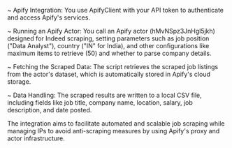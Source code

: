 ~ Apify Integration: You use ApifyClient with your API token to authenticate and access Apify's services.

~ Running an Apify Actor: You call an Apify actor (hMvNSpz3JnHgl5jkh) designed for Indeed scraping, setting parameters such as job position ("Data Analyst"), country ("IN" for India), and other configurations like maximum items to retrieve (50) and whether to parse company details.

~ Fetching the Scraped Data: The script retrieves the scraped job listings from the actor's dataset, which is automatically stored in Apify's cloud storage.

~ Data Handling: The scraped results are written to a local CSV file, including fields like job title, company name, location, salary, job description, and date posted.

The integration aims to facilitate automated and scalable job scraping while managing IPs to avoid anti-scraping measures by using Apify's proxy and actor infrastructure.
